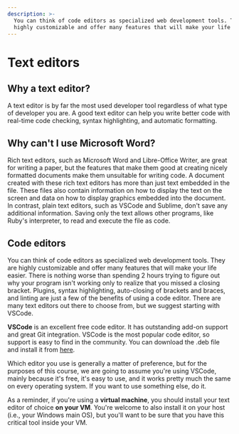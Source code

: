 ```yaml
---
description: >-
  You can think of code editors as specialized web development tools. They are
  highly customizable and offer many features that will make your life easier.
---
```


# Text editors

## Why a text editor?

A text editor is by far the most used developer tool regardless of what type of developer you are. A good text editor can help you write better code with real-time code checking, syntax highlighting, and automatic formatting.

## Why can't I use Microsoft Word?

Rich text editors, such as Microsoft Word and Libre-Office Writer, are great for writing a paper, but the features that make them good at creating nicely formatted documents make them unsuitable for writing code. A document created with these rich text editors has more than just text embedded in the file. These files also contain information on how to display the text on the screen and data on how to display graphics embedded into the document. In contrast, plain text editors, such as VSCode and Sublime, don't save any additional information. Saving only the text allows other programs, like Ruby's interpreter, to read and execute the file as code.

## Code editors

You can think of code editors as specialized web development tools. They are highly customizable and offer many features that will make your life easier. There is nothing worse than spending 2 hours trying to figure out why your program isn't working only to realize that you missed a closing bracket. Plugins, syntax highlighting, auto-closing of brackets and braces, and linting are just a few of the benefits of using a code editor. There are many text editors out there to choose from, but we suggest starting with VSCode.

**VSCode** is an excellent free code editor. It has outstanding add-on support and great Git integration. VSCode is the most popular code editor, so support is easy to find in the community. You can download the .deb file and install it from [here](https://code.visualstudio.com/).

Which editor you use is generally a matter of preference, but for the purposes of this course, we are going to assume you're using VSCode, mainly because it's free, it's easy to use, and it works pretty much the same on every operating system. If you want to use something else, do it.

As a reminder, if you're using a **virtual machine**, you should install your text editor of choice **on your VM**. You're welcome to also install it on your host \(i.e., your Windows main OS\), but you'll want to be sure that you have this critical tool inside your VM.

